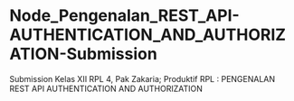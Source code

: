 # Node_Pengenalan_REST_API-AUTHENTICATION_AND_AUTHORIZATION-Submission
Submission Kelas XII RPL 4, Pak Zakaria; Produktif RPL : PENGENALAN REST API AUTHENTICATION AND AUTHORIZATION
